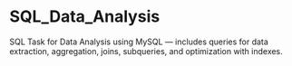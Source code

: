 # SQL_Data_Analysis
SQL Task for Data Analysis using MySQL — includes queries for data extraction, aggregation, joins, subqueries, and optimization with indexes.
